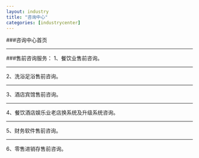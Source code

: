 ```yaml
---
layout: industry
title: "咨询中心"
categories: [industrycenter]
---
```

###咨询中心首页
<hr/>
###售前咨询服务：
1、餐饮业售前咨询。
<hr/>
2、洗浴足浴售前咨询。
<hr/>
3、酒店宾馆售前咨询。
<hr/>
4、餐饮酒店娱乐业老店换系统及升级系统咨询。
<hr/>
5、财务软件售前咨询。
<hr/>
6、零售进销存售前咨询。

